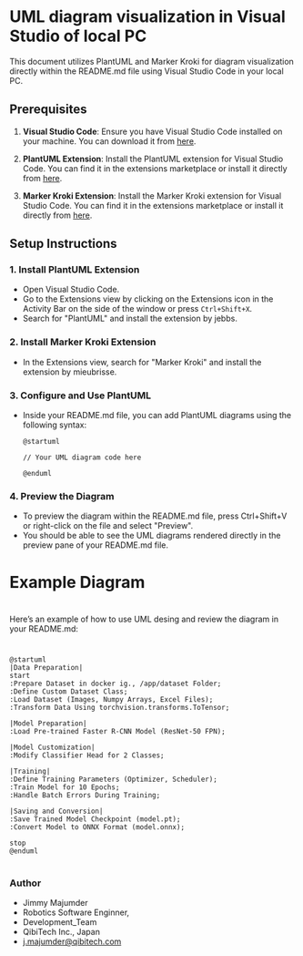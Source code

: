 # UML diagram visualization in Visual Studio of local PC 

This document utilizes PlantUML and Marker Kroki for diagram visualization directly within the README.md file using Visual Studio Code in your local PC. 

## Prerequisites

1. **Visual Studio Code**: Ensure you have Visual Studio Code installed on your machine. You can download it from [here](https://code.visualstudio.com/).

2. **PlantUML Extension**: Install the PlantUML extension for Visual Studio Code. You can find it in the extensions marketplace or install it directly from [here](https://marketplace.visualstudio.com/items?itemName=jebbs.plantuml).

3. **Marker Kroki Extension**: Install the Marker Kroki extension for Visual Studio Code. You can find it in the extensions marketplace or install it directly from [here](https://marketplace.visualstudio.com/items?itemName=pomdtr.markdown-kroki).

## Setup Instructions

### 1. Install PlantUML Extension

- Open Visual Studio Code.
- Go to the Extensions view by clicking on the Extensions icon in the Activity Bar on the side of the window or press `Ctrl+Shift+X`.
- Search for "PlantUML" and install the extension by jebbs.

### 2. Install Marker Kroki Extension

- In the Extensions view, search for "Marker Kroki" and install the extension by mieubrisse.

### 3. Configure and Use PlantUML

- Inside your README.md file, you can add PlantUML diagrams using the following syntax:

  ```c4plantuml
  @startuml
  
  // Your UML diagram code here
  
  @enduml

### 4. Preview the Diagram
- To preview the diagram within the README.md file, press Ctrl+Shift+V or right-click on the file and select "Preview".
- You should be able to see the UML diagrams rendered directly in the preview pane of your README.md file.


# Example Diagram
#
Here’s an example of how to use UML desing and review the diagram in your README.md:
#


 ```c4plantuml
@startuml
|Data Preparation|
start
:Prepare Dataset in docker ig., /app/dataset Folder;
:Define Custom Dataset Class;
:Load Dataset (Images, Numpy Arrays, Excel Files);
:Transform Data Using torchvision.transforms.ToTensor;

|Model Preparation|
:Load Pre-trained Faster R-CNN Model (ResNet-50 FPN);

|Model Customization|
:Modify Classifier Head for 2 Classes;

|Training|
:Define Training Parameters (Optimizer, Scheduler);
:Train Model for 10 Epochs;
:Handle Batch Errors During Training;

|Saving and Conversion|
:Save Trained Model Checkpoint (model.pt);
:Convert Model to ONNX Format (model.onnx);

stop
@enduml
 ```


#

#
### Author

- Jimmy Majumder
- Robotics Software Enginner,
- Development_Team
- QibiTech Inc., Japan
- j.majumder@qibitech.com
